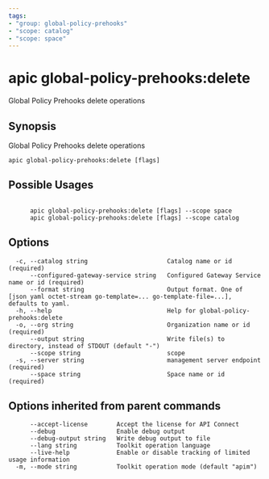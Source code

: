```yaml
---
tags:
- "group: global-policy-prehooks"
- "scope: catalog"
- "scope: space"
---
```

# apic global-policy-prehooks:delete

Global Policy Prehooks delete operations

## Synopsis

Global Policy Prehooks delete operations

```
apic global-policy-prehooks:delete [flags]
```

## Possible Usages

```

      apic global-policy-prehooks:delete [flags] --scope space
      apic global-policy-prehooks:delete [flags] --scope catalog

```

## Options

```
  -c, --catalog string                      Catalog name or id (required)
      --configured-gateway-service string   Configured Gateway Service name or id (required)
      --format string                       Output format. One of [json yaml octet-stream go-template=... go-template-file=...], defaults to yaml.
  -h, --help                                Help for global-policy-prehooks:delete
  -o, --org string                          Organization name or id (required)
      --output string                       Write file(s) to directory, instead of STDOUT (default "-")
      --scope string                        scope
  -s, --server string                       management server endpoint (required)
      --space string                        Space name or id (required)
```

## Options inherited from parent commands

```
      --accept-license        Accept the license for API Connect
      --debug                 Enable debug output
      --debug-output string   Write debug output to file
      --lang string           Toolkit operation language
      --live-help             Enable or disable tracking of limited usage information
  -m, --mode string           Toolkit operation mode (default "apim")
```
